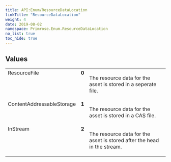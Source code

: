 ```yaml
---
title: API:Enum/ResourceDataLocation
linkTitle: "ResourceDataLocation"
weight: 4
date: 2019-08-02
namespace: Primrose.Enum.ResourceDataLocation
no_list: true
toc_hide: true
---
```

 
## Values
 
<table class="studiohide">
<tbody>
<tr class="enum-row">
<td style="vertical-align:top;white-space:normal;">
<span class="name"">ResourceFile</span></td>
<td style="vertical-align:top;white-space:normal;">
<b class="value"">0</b></td>
<td style="vertical-align:top;white-space:normal;">
<p>
The resource data for the asset is stored in a seperate file.
</p></td>
</tr>
<tr class="enum-row">
<td style="vertical-align:top;white-space:normal;">
<span class="name"">ContentAddressableStorage</span></td>
<td style="vertical-align:top;white-space:normal;">
<b class="value"">1</b></td>
<td style="vertical-align:top;white-space:normal;">
<p>
The resource data for the asset is stored in a CAS file.
</p></td>
</tr>
<tr class="enum-row">
<td style="vertical-align:top;white-space:normal;">
<span class="name"">InStream</span></td>
<td style="vertical-align:top;white-space:normal;">
<b class="value"">2</b></td>
<td style="vertical-align:top;white-space:normal;">
<p>
The resource data for the asset is stored after the head in the stream.
</p></td>
</tr>
</tbody>
</table>
